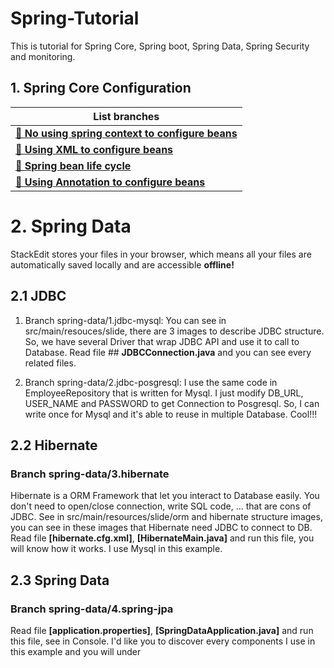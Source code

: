 # Spring-Tutorial
This is tutorial for Spring Core, Spring boot, Spring Data, Spring Security and monitoring.
## 1. Spring Core Configuration
|List branches|
|-----------|
|[**🎉 No using spring context to configure beans**][1.1]|
|[**🎉 Using XML to configure beans**][1.2]|
|[**🎉 Spring bean life cycle**][1.3]|
|[**🎉 Using Annotation to configure beans**][1.4]|

[1.1]: https://github.com/eoet/Spring-Tutorial/tree/spring-boot/1.starter
[1.2]: https://github.com/eoet/Spring-Tutorial/tree/spring-boot/2.xml-configuration
[1.3]: https://github.com/eoet/Spring-Tutorial/tree/spring-boot/3.spring-bean-life-cycle
[1.4]: https://github.com/eoet/Spring-Tutorial/tree/spring-boot/4.annotations-configuration

# 2. Spring Data

StackEdit stores your files in your browser, which means all your files are automatically saved locally and are accessible **offline!**

## 2.1 JDBC

1. Branch spring-data/1.jdbc-mysql:
You can see in src/main/resouces/slide, there are 3 images to describe JDBC structure.
So, we have several Driver that wrap JDBC API and use it to call to Database. 
Read file ## **JDBCConnection.java** and you can see every related files.

2. Branch spring-data/2.jdbc-posgresql:
I use the same code in EmployeeRepository that is written for Mysql.
I just modify DB_URL, USER_NAME and PASSWORD to get Connection to Posgresql.
So, I can write once for Mysql and it's able to reuse in multiple Database. Cool!!!

## 2.2 Hibernate
### Branch spring-data/3.hibernate
Hibernate is a ORM Framework that let you interact to Database easily. You don't need to open/close connection, write SQL code, ... that are cons of JDBC.
See in src/main/resources/slide/orm and hibernate structure images, you can see in these images that Hibernate need JDBC to connect to DB.
Read file **[hibernate.cfg.xml]**, **[HibernateMain.java]** and run this file, you will know how it works.
I use Mysql in this example.

## 2.3 Spring Data

### Branch spring-data/4.spring-jpa
Read file **[application.properties]**, **[SpringDataApplication.java]** and run this file, see in Console.
I'd like you to discover every components I use in this example and you will under
